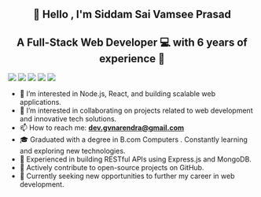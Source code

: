 <h2 align="center">
    👋  Hello , I'm  Siddam Sai Vamsee Prasad
</h2> 
<h2 align="center">
    A Full-Stack Web Developer 💻 with 6 years of experience 💼
</h2> 
<span>
<img src="https://img.shields.io/badge/javascript-%23323330.svg?style=for-the-badge&logo=javascript&logoColor=%23F7DF1E">
<img src="https://img.shields.io/badge/react-%2320232a.svg?style=for-the-badge&logo=react&logoColor=%2361DAFB">
<img src="https://img.shields.io/badge/node.js-6DA55F?style=for-the-badge&logo=node.js&logoColor=white">
<img src="https://img.shields.io/badge/express.js-%23404d59.svg?style=for-the-badge&logo=express&logoColor=%2361DAFB">
<img src="https://img.shields.io/badge/MongoDB-%234ea94b.svg?style=for-the-badge&logo=mongodb&logoColor=white">
</span>
 
  
<ul align=”center”>
<li>👀 I’m interested in Node.js, React, and building scalable web applications.</li>
<li>💞️ I’m interested in collaborating on projects related to web development and innovative tech solutions.</li>
<li>📫 How to reach me: <a href='siddamvamsee@gmail.com' styles='text-decoration: none'><b>dev.gvnarendra@gmail.com</b></a></li>
<li>🎓 Graduated with a degree in B.com Computers . Constantly learning and exploring new technologies.</li>
<li>🌟 Experienced in building RESTful APIs using Express.js and MongoDB.</li>
<li>🚀 Actively contribute to open-source projects on GitHub.</li>
<li>💼 Currently seeking new opportunities to further my career in web development.</li>
<ul>
